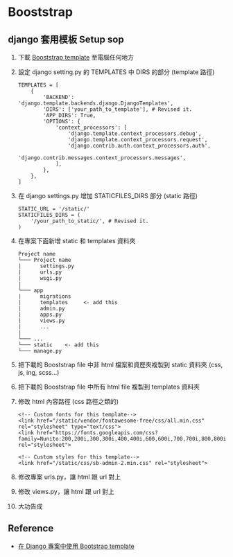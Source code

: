 # Booststrap

## django 套用模板 Setup sop

1. 下載 [Booststrap template]() 至電腦任何地方

2. 設定 django setting.py 的 TEMPLATES 中 DIRS 的部分 (template 路徑)

    ```
    TEMPLATES = [
        {
            'BACKEND': 'django.template.backends.django.DjangoTemplates',
            'DIRS': ['your_path_to_template'], # Revised it.
            'APP_DIRS': True,
            'OPTIONS': {
                'context_processors': [
                    'django.template.context_processors.debug',
                    'django.template.context_processors.request',
                    'django.contrib.auth.context_processors.auth',
                    'django.contrib.messages.context_processors.messages',
                ],
            },
        },
    ]
    ```

3. 在 django settings.py 增加 STATICFILES_DIRS 部分 (static 路徑)

    ```
    STATIC_URL = '/static/'
    STATICFILES_DIRS = (
        '/your_path_to_static/', # Revised it.
    )
    ```

4. 在專案下面新增 static 和 templates 資料夾

    ```
    Project name
    └─── Project name
    |      settings.py
    |      urls.py
    |      wsgi.py
    |
    └─── app
    |      migrations
    |      templates     <- add this
    |      admin.py
    |      apps.py
    |      views.py
    |      ...
    |
    └─── ...
    └─── static    <- add this
    └─── manage.py
    ```

5. 把下載的 Booststrap  file 中非 html 檔案和資歷夾複製到 static 資料夾 (css, js, ing, scss...)

6. 把下載的 Booststrap file 中所有 html file 複製到 templates 資料夾

7. 修改 html 內容路徑 (css 路徑之類的)

    ```
    <!-- Custom fonts for this template-->
    <link href="/static/vendor/fontawesome-free/css/all.min.css" rel="stylesheet" type="text/css">
    <link href="https://fonts.googleapis.com/css?family=Nunito:200,200i,300,300i,400,400i,600,600i,700,700i,800,800i,900,900i" rel="stylesheet">

    <!-- Custom styles for this template-->
    <link href="/static/css/sb-admin-2.min.css" rel="stylesheet">
    ```
8. 修改專案 urls.py，讓 html 跟 url 對上

9. 修改 views.py，讓 html 跟 url 對上

10. 大功告成

## Reference

- [在 Django 專案中使用 Bootstrap template](http://zhua0404.blogspot.com/2017/12/djangobootstrap-template.html)